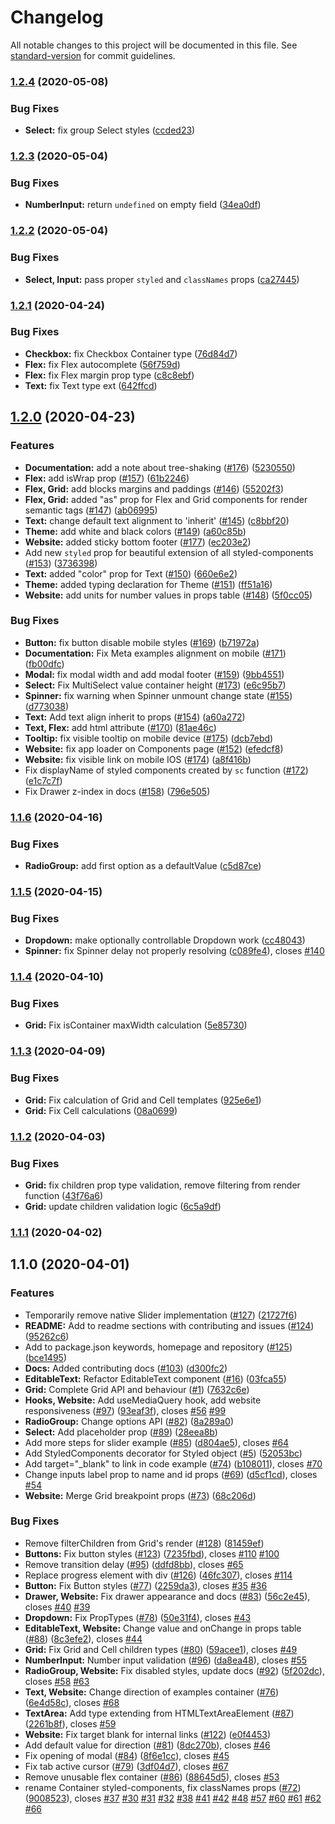 # Changelog

All notable changes to this project will be documented in this file. See [standard-version](https://github.com/conventional-changelog/standard-version) for commit guidelines.

### [1.2.4](https://github.com/uStudioCompany/ustudio-ui/compare/v1.2.3...v1.2.4) (2020-05-08)


### Bug Fixes

* **Select:** fix group Select styles ([ccded23](https://github.com/uStudioCompany/ustudio-ui/commit/ccded232f75b8eb7256b45283ec980e9631eff94))

### [1.2.3](https://github.com/uStudioCompany/ustudio-ui/compare/v1.2.2...v1.2.3) (2020-05-04)


### Bug Fixes

* **NumberInput:** return `undefined` on empty field ([34ea0df](https://github.com/uStudioCompany/ustudio-ui/commit/34ea0df01d42bc477c1cb8a97bb7b8ef770985ab))

### [1.2.2](https://github.com/uStudioCompany/ustudio-ui/compare/v1.2.1...v1.2.2) (2020-05-04)


### Bug Fixes

* **Select, Input:** pass proper `styled` and `classNames` props ([ca27445](https://github.com/uStudioCompany/ustudio-ui/commit/ca27445c20f85144a1d5ecce917ce13501915b35))

### [1.2.1](https://github.com/uStudioCompany/ustudio-ui/compare/v1.2.0...v1.2.1) (2020-04-24)


### Bug Fixes

* **Checkbox:** fix Checkbox Container type ([76d84d7](https://github.com/uStudioCompany/ustudio-ui/commit/76d84d73561da842822931103fda522e1f6b7fad))
* **Flex:** fix Flex autocomplete ([56f759d](https://github.com/uStudioCompany/ustudio-ui/commit/56f759d7d500ec2eaf7615d3245923f60165a870))
* **Flex:** fix Flex margin prop type ([c8c8ebf](https://github.com/uStudioCompany/ustudio-ui/commit/c8c8ebf116cb442094b802eb4b54c4e938c0e82f))
* **Text:** fix Text type ext ([642ffcd](https://github.com/uStudioCompany/ustudio-ui/commit/642ffcd98e932b02cae29d36d5bde05386ea0955))

## [1.2.0](https://github.com/uStudioCompany/ustudio-ui/compare/v1.1.8...v1.2.0) (2020-04-23)


### Features

* **Documentation:** add a note about tree-shaking ([#176](https://github.com/uStudioCompany/ustudio-ui/issues/176)) ([5230550](https://github.com/uStudioCompany/ustudio-ui/commit/523055003347e4c655780eb4c4e6a8c769eb2784))
* **Flex:** add isWrap prop ([#157](https://github.com/uStudioCompany/ustudio-ui/issues/157)) ([61b2246](https://github.com/uStudioCompany/ustudio-ui/commit/61b2246031def7dbdfd443f2c311d29310814efa))
* **Flex, Grid:** add blocks margins and paddings ([#146](https://github.com/uStudioCompany/ustudio-ui/issues/146)) ([55202f3](https://github.com/uStudioCompany/ustudio-ui/commit/55202f3b6215cfdbcadea3d7700d97373a4f48d5))
* **Flex, Grid:** added "as" prop for Flex and Grid components for render semantic tags ([#147](https://github.com/uStudioCompany/ustudio-ui/issues/147)) ([ab06995](https://github.com/uStudioCompany/ustudio-ui/commit/ab06995953b2e0bb14a9c31876bf4d868c4c57cf))
* **Text:** change default text alignment to 'inherit' ([#145](https://github.com/uStudioCompany/ustudio-ui/issues/145)) ([c8bbf20](https://github.com/uStudioCompany/ustudio-ui/commit/c8bbf20f6c722356fbc053fb137c48280a94f070))
* **Theme:** add white and black colors ([#149](https://github.com/uStudioCompany/ustudio-ui/issues/149)) ([a60c85b](https://github.com/uStudioCompany/ustudio-ui/commit/a60c85bfac51b68bb4b791cbae03266219af616f))
* **Website:** added sticky bottom footer ([#177](https://github.com/uStudioCompany/ustudio-ui/issues/177)) ([ec203e2](https://github.com/uStudioCompany/ustudio-ui/commit/ec203e242b168dd9bb849bfbf147ee78c2bf970d))
* Add new `styled` prop for beautiful extension of all styled-components ([#153](https://github.com/uStudioCompany/ustudio-ui/issues/153)) ([3736398](https://github.com/uStudioCompany/ustudio-ui/commit/37363980ea7e604ead88dad7f92603296c58427a))
* **Text:** added "color" prop for Text ([#150](https://github.com/uStudioCompany/ustudio-ui/issues/150)) ([660e6e2](https://github.com/uStudioCompany/ustudio-ui/commit/660e6e264d9f2b49de1b3aba1f75f807e486dbe2))
* **Theme:** added typing declaration for Theme ([#151](https://github.com/uStudioCompany/ustudio-ui/issues/151)) ([ff51a16](https://github.com/uStudioCompany/ustudio-ui/commit/ff51a1667c0aac5c9e0a52341ef3e1563626644a))
* **Website:** add units for number values in props table ([#148](https://github.com/uStudioCompany/ustudio-ui/issues/148)) ([5f0cc05](https://github.com/uStudioCompany/ustudio-ui/commit/5f0cc05834af7d6ad6a15dd64c6feea0a953146f))


### Bug Fixes

* **Button:** fix button disable mobile styles ([#169](https://github.com/uStudioCompany/ustudio-ui/issues/169)) ([b71972a](https://github.com/uStudioCompany/ustudio-ui/commit/b71972a4d5709cc433c870769d75e4d001cd9351))
* **Documentation:** Fix Meta examples alignment on mobile ([#171](https://github.com/uStudioCompany/ustudio-ui/issues/171)) ([fb00dfc](https://github.com/uStudioCompany/ustudio-ui/commit/fb00dfcfd63cb3b9ed245646007c474a8dc8b984))
* **Modal:** fix modal width and add modal footer ([#159](https://github.com/uStudioCompany/ustudio-ui/issues/159)) ([9bb4551](https://github.com/uStudioCompany/ustudio-ui/commit/9bb4551515a8817f4caf44c6ab712133f01d81a7))
* **Select:** Fix MultiSelect value container height ([#173](https://github.com/uStudioCompany/ustudio-ui/issues/173)) ([e6c95b7](https://github.com/uStudioCompany/ustudio-ui/commit/e6c95b7c7cd70bbab8660e118c26158803a3774d))
* **Spinner:** fix warning when Spinner unmount change state ([#155](https://github.com/uStudioCompany/ustudio-ui/issues/155)) ([d773038](https://github.com/uStudioCompany/ustudio-ui/commit/d7730386b0d65afc95ff9fb6b8b465d2516cb308))
* **Text:** Add text align inherit to props ([#154](https://github.com/uStudioCompany/ustudio-ui/issues/154)) ([a60a272](https://github.com/uStudioCompany/ustudio-ui/commit/a60a2727d9381498a24544555452cebb31dbf4d5))
* **Text, Flex:** add html attribute ([#170](https://github.com/uStudioCompany/ustudio-ui/issues/170)) ([81ae46c](https://github.com/uStudioCompany/ustudio-ui/commit/81ae46cafd7e41290a0e67c8c440252d4791ad05))
* **Tooltip:** fix visible tooltip on  mobile device ([#175](https://github.com/uStudioCompany/ustudio-ui/issues/175)) ([dcb7ebd](https://github.com/uStudioCompany/ustudio-ui/commit/dcb7ebd6fcf61270ae4741fd631ee0e613b97c99))
* **Website:** fix app loader on Components page ([#152](https://github.com/uStudioCompany/ustudio-ui/issues/152)) ([efedcf8](https://github.com/uStudioCompany/ustudio-ui/commit/efedcf887f4d18ec361c37e1d801c74bfc03dba0))
* **Website:** fix visible link on  mobile IOS ([#174](https://github.com/uStudioCompany/ustudio-ui/issues/174)) ([a8f416b](https://github.com/uStudioCompany/ustudio-ui/commit/a8f416b9b2d8dd4ec01a6901cac72a37a78fc5e9))
* Fix displayName of styled components created by `sc` function ([#172](https://github.com/uStudioCompany/ustudio-ui/issues/172)) ([e1c7c7f](https://github.com/uStudioCompany/ustudio-ui/commit/e1c7c7fde91e130ba08019eb7cb2281ddf18ed6c))
* Fix Drawer z-index in docs ([#158](https://github.com/uStudioCompany/ustudio-ui/issues/158)) ([796e505](https://github.com/uStudioCompany/ustudio-ui/commit/796e505a18b99ebe37c1648652999ae2e5df1105))

### [1.1.6](https://github.com/uStudioCompany/ustudio-ui/compare/v1.1.5...v1.1.6) (2020-04-16)


### Bug Fixes

* **RadioGroup:** add first option as a defaultValue ([c5d87ce](https://github.com/uStudioCompany/ustudio-ui/commit/c5d87ce4bb60a621c0a6b360e9ff1a8b539b6104))

### [1.1.5](https://github.com/uStudioCompany/ustudio-ui/compare/v1.1.4...v1.1.5) (2020-04-15)


### Bug Fixes

* **Dropdown:** make optionally controllable Dropdown work ([cc48043](https://github.com/uStudioCompany/ustudio-ui/commit/cc48043b7aa5a05a308f41079bdb9212c757c808))
* **Spinner:** fix Spinner delay not properly resolving ([c089fe4](https://github.com/uStudioCompany/ustudio-ui/commit/c089fe4651b472491f8204bec823d098795e1caf)), closes [#140](https://github.com/uStudioCompany/ustudio-ui/issues/140)

### [1.1.4](https://github.com/uStudioCompany/ustudio-ui/compare/v1.1.3...v1.1.4) (2020-04-10)


### Bug Fixes

* **Grid:** Fix isContainer maxWidth calculation ([5e85730](https://github.com/uStudioCompany/ustudio-ui/commit/5e8573028199ed1127baf35133f11e7aa498a1c8))

### [1.1.3](https://github.com/uStudioCompany/ustudio-ui/compare/v1.1.2...v1.1.3) (2020-04-09)


### Bug Fixes

* **Grid:** Fix calculation of Grid and Cell templates ([925e6e1](https://github.com/uStudioCompany/ustudio-ui/commit/925e6e1b9df75e98e5e3683972f94691e5ec2301))
* **Grid:** Fix Cell calculations ([08a0699](https://github.com/uStudioCompany/ustudio-ui/commit/08a06991a79bd5976ea20df56e2075aba264e7fa))

### [1.1.2](https://github.com/uStudioCompany/ustudio-ui/compare/v1.1.1...v1.1.2) (2020-04-03)


### Bug Fixes

* **Grid:** fix children prop type validation, remove filtering from render function ([43f76a6](https://github.com/uStudioCompany/ustudio-ui/commit/43f76a6dbad90e7818eddad00bfce42770f12942))
* **Grid:** update children validation logic ([6c5a9df](https://github.com/uStudioCompany/ustudio-ui/commit/6c5a9df27b806df746b946b00accf04f4095d6cd))

### [1.1.1](https://github.com/uStudioCompany/ustudio-ui/compare/v1.1.2...v1.1.1) (2020-04-02)

## 1.1.0 (2020-04-01)


### Features

* Temporarily remove native Slider implementation ([#127](https://github.com/uStudioCompany/ustudio-ui/issues/127)) ([21727f6](https://github.com/uStudioCompany/ustudio-ui/commit/21727f6f9c7b3825153dce0b4a6781662d39daa8))
* **README:** Add to readme sections with contributing and issues ([#124](https://github.com/uStudioCompany/ustudio-ui/issues/124)) ([95262c6](https://github.com/uStudioCompany/ustudio-ui/commit/95262c62d9b2a534f474cff120d4a925a07b681b))
* Add to package.json keywords, homepage and repository ([#125](https://github.com/uStudioCompany/ustudio-ui/issues/125)) ([bce1495](https://github.com/uStudioCompany/ustudio-ui/commit/bce149535febdda4eba785928f5be8094e72b0b6))
* **Docs:** Added contributing docs ([#103](https://github.com/uStudioCompany/ustudio-ui/issues/103)) ([d300fc2](https://github.com/uStudioCompany/ustudio-ui/commit/d300fc27b1f394a9f870d46d301c749c7ddfea0f))
* **EditableText:** Refactor EditableText component ([#16](https://github.com/uStudioCompany/ustudio-ui/issues/16)) ([03fca55](https://github.com/uStudioCompany/ustudio-ui/commit/03fca550edad598f5c6d30f2bf4ae9e3145cec49))
* **Grid:** Complete Grid API and behaviour ([#1](https://github.com/uStudioCompany/ustudio-ui/issues/1)) ([7632c6e](https://github.com/uStudioCompany/ustudio-ui/commit/7632c6eaaf48b93d295086e012c0ccff001e3303))
* **Hooks, Website:** Add useMediaQuery hook, add website responsiveness ([#97](https://github.com/uStudioCompany/ustudio-ui/issues/97)) ([93eaf3f](https://github.com/uStudioCompany/ustudio-ui/commit/93eaf3fce9ef90d5cb62c839c8f8e09f0b41c704)), closes [#56](https://github.com/uStudioCompany/ustudio-ui/issues/56) [#99](https://github.com/uStudioCompany/ustudio-ui/issues/99)
* **RadioGroup:** Change options API ([#82](https://github.com/uStudioCompany/ustudio-ui/issues/82)) ([8a289a0](https://github.com/uStudioCompany/ustudio-ui/commit/8a289a0a171789e9a877efd810ca376e2e533159))
* **Select:** Add placeholder prop ([#89](https://github.com/uStudioCompany/ustudio-ui/issues/89)) ([28eea8b](https://github.com/uStudioCompany/ustudio-ui/commit/28eea8bc08a4a51a5147901df7660405ac2ec83e))
* Add more steps for slider example ([#85](https://github.com/uStudioCompany/ustudio-ui/issues/85)) ([d804ae5](https://github.com/uStudioCompany/ustudio-ui/commit/d804ae5ab0a32f6a91328f42d8fa5ecf5eae6c89)), closes [#64](https://github.com/uStudioCompany/ustudio-ui/issues/64)
* Add StyledComponents decorator for Styled object ([#5](https://github.com/uStudioCompany/ustudio-ui/issues/5)) ([52053bc](https://github.com/uStudioCompany/ustudio-ui/commit/52053bc5f69b0a912bfa8829eb2da8ef4ae08876))
* Add target="_blank" to link in code example ([#74](https://github.com/uStudioCompany/ustudio-ui/issues/74)) ([b108011](https://github.com/uStudioCompany/ustudio-ui/commit/b108011dabc165dafbc5039bdaa9208c49a590a5)), closes [#70](https://github.com/uStudioCompany/ustudio-ui/issues/70)
* Change inputs label prop to name and id props ([#69](https://github.com/uStudioCompany/ustudio-ui/issues/69)) ([d5cf1cd](https://github.com/uStudioCompany/ustudio-ui/commit/d5cf1cd1e5e703ee705af0a9b9e9e0b8a8a131b5)), closes [#54](https://github.com/uStudioCompany/ustudio-ui/issues/54)
* **Website:** Merge Grid breakpoint props ([#73](https://github.com/uStudioCompany/ustudio-ui/issues/73)) ([68c206d](https://github.com/uStudioCompany/ustudio-ui/commit/68c206d9380f650166dda6565746f8206c86844e))


### Bug Fixes

* Remove filterChildren from Grid's render ([#128](https://github.com/uStudioCompany/ustudio-ui/issues/128)) ([81459ef](https://github.com/uStudioCompany/ustudio-ui/commit/81459ef8f708e5b49d2ee2638ab27c79ee117ea8))
* **Buttons:** Fix button styles ([#123](https://github.com/uStudioCompany/ustudio-ui/issues/123)) ([7235fbd](https://github.com/uStudioCompany/ustudio-ui/commit/7235fbd70bfd89fff32b99843460b7f50500e0b6)), closes [#110](https://github.com/uStudioCompany/ustudio-ui/issues/110) [#100](https://github.com/uStudioCompany/ustudio-ui/issues/100)
* Remove transition delay ([#95](https://github.com/uStudioCompany/ustudio-ui/issues/95)) ([ddfd8bb](https://github.com/uStudioCompany/ustudio-ui/commit/ddfd8bb482e6e9fed93549ff47ff9e8dd794c3c3)), closes [#65](https://github.com/uStudioCompany/ustudio-ui/issues/65)
* Replace progress element with div ([#126](https://github.com/uStudioCompany/ustudio-ui/issues/126)) ([46fc307](https://github.com/uStudioCompany/ustudio-ui/commit/46fc307402b593fea4e12c83a6cddcc505f76b22)), closes [#114](https://github.com/uStudioCompany/ustudio-ui/issues/114)
* **Button:** Fix Button styles ([#77](https://github.com/uStudioCompany/ustudio-ui/issues/77)) ([2259da3](https://github.com/uStudioCompany/ustudio-ui/commit/2259da35846f47c32c9c3e9472ece155260728b1)), closes [#35](https://github.com/uStudioCompany/ustudio-ui/issues/35) [#36](https://github.com/uStudioCompany/ustudio-ui/issues/36)
* **Drawer, Website:** Fix drawer appearance and docs ([#83](https://github.com/uStudioCompany/ustudio-ui/issues/83)) ([56c2e45](https://github.com/uStudioCompany/ustudio-ui/commit/56c2e451510cb1e77405dc6a164ff00561d4b3d9)), closes [#40](https://github.com/uStudioCompany/ustudio-ui/issues/40) [#39](https://github.com/uStudioCompany/ustudio-ui/issues/39)
* **Dropdown:** Fix PropTypes ([#78](https://github.com/uStudioCompany/ustudio-ui/issues/78)) ([50e31f4](https://github.com/uStudioCompany/ustudio-ui/commit/50e31f4163b6fc540c2227c59741aba206c1c671)), closes [#43](https://github.com/uStudioCompany/ustudio-ui/issues/43)
* **EditableText, Website:** Change value and onChange in props table ([#88](https://github.com/uStudioCompany/ustudio-ui/issues/88)) ([8c3efe2](https://github.com/uStudioCompany/ustudio-ui/commit/8c3efe2554e53f7dbe7cb23a774d01f06189274c)), closes [#44](https://github.com/uStudioCompany/ustudio-ui/issues/44)
* **Grid:** Fix Grid and Cell children types ([#80](https://github.com/uStudioCompany/ustudio-ui/issues/80)) ([59acee1](https://github.com/uStudioCompany/ustudio-ui/commit/59acee15d9ff05bbb7e714dc4006906fa61702a3)), closes [#49](https://github.com/uStudioCompany/ustudio-ui/issues/49)
* **NumberInput:** Number input validation ([#96](https://github.com/uStudioCompany/ustudio-ui/issues/96)) ([da8ea48](https://github.com/uStudioCompany/ustudio-ui/commit/da8ea48d538b4daacc8deb5b4f158c8ef2a2984d)), closes [#55](https://github.com/uStudioCompany/ustudio-ui/issues/55)
* **RadioGroup, Website:** Fix disabled styles, update docs ([#92](https://github.com/uStudioCompany/ustudio-ui/issues/92)) ([5f202dc](https://github.com/uStudioCompany/ustudio-ui/commit/5f202dc168962dc52f9ef2ae26e1ef80d35d0c90)), closes [#58](https://github.com/uStudioCompany/ustudio-ui/issues/58) [#63](https://github.com/uStudioCompany/ustudio-ui/issues/63)
* **Text, Website:** Change direction of examples container ([#76](https://github.com/uStudioCompany/ustudio-ui/issues/76)) ([6e4d58c](https://github.com/uStudioCompany/ustudio-ui/commit/6e4d58c7bba9eb66f8b82f91f313e0bec3e0446c)), closes [#68](https://github.com/uStudioCompany/ustudio-ui/issues/68)
* **TextArea:** Add type extending from HTMLTextAreaElement ([#87](https://github.com/uStudioCompany/ustudio-ui/issues/87)) ([2261b8f](https://github.com/uStudioCompany/ustudio-ui/commit/2261b8f07f41396ae4758c6bcb4d57d2b80e7b58)), closes [#59](https://github.com/uStudioCompany/ustudio-ui/issues/59)
* **Website:** Fix target blank for internal links ([#122](https://github.com/uStudioCompany/ustudio-ui/issues/122)) ([e0f4453](https://github.com/uStudioCompany/ustudio-ui/commit/e0f4453e798fb994fd07c2e2e934505d60ee665b))
* Add default value for direction ([#81](https://github.com/uStudioCompany/ustudio-ui/issues/81)) ([8dc270b](https://github.com/uStudioCompany/ustudio-ui/commit/8dc270b352ba1fac7b35bf3e1d94d72a9ab7b2f5)), closes [#46](https://github.com/uStudioCompany/ustudio-ui/issues/46)
* Fix opening of modal ([#84](https://github.com/uStudioCompany/ustudio-ui/issues/84)) ([8f6e1cc](https://github.com/uStudioCompany/ustudio-ui/commit/8f6e1cc5ac8ab1a0dc658425e862f354b936344f)), closes [#45](https://github.com/uStudioCompany/ustudio-ui/issues/45)
* Fix tab active cursor ([#79](https://github.com/uStudioCompany/ustudio-ui/issues/79)) ([3df04d7](https://github.com/uStudioCompany/ustudio-ui/commit/3df04d719de3d7d272af1577cf90f175777f5790)), closes [#67](https://github.com/uStudioCompany/ustudio-ui/issues/67)
* Remove unusable flex container ([#86](https://github.com/uStudioCompany/ustudio-ui/issues/86)) ([88645d5](https://github.com/uStudioCompany/ustudio-ui/commit/88645d5b99d39ff7ced0f64596a0d07421f17e10)), closes [#53](https://github.com/uStudioCompany/ustudio-ui/issues/53)
* rename Container styled-components, fix classNames props ([#72](https://github.com/uStudioCompany/ustudio-ui/issues/72)) ([9008523](https://github.com/uStudioCompany/ustudio-ui/commit/90085235447dfed9a35f925bcbbb9cffa38957b7)), closes [#37](https://github.com/uStudioCompany/ustudio-ui/issues/37) [#30](https://github.com/uStudioCompany/ustudio-ui/issues/30) [#31](https://github.com/uStudioCompany/ustudio-ui/issues/31) [#32](https://github.com/uStudioCompany/ustudio-ui/issues/32) [#38](https://github.com/uStudioCompany/ustudio-ui/issues/38) [#41](https://github.com/uStudioCompany/ustudio-ui/issues/41) [#42](https://github.com/uStudioCompany/ustudio-ui/issues/42) [#48](https://github.com/uStudioCompany/ustudio-ui/issues/48) [#57](https://github.com/uStudioCompany/ustudio-ui/issues/57) [#60](https://github.com/uStudioCompany/ustudio-ui/issues/60) [#61](https://github.com/uStudioCompany/ustudio-ui/issues/61) [#62](https://github.com/uStudioCompany/ustudio-ui/issues/62) [#66](https://github.com/uStudioCompany/ustudio-ui/issues/66)
